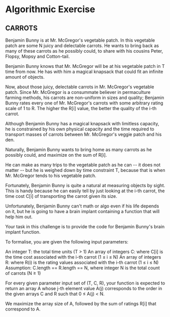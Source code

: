 # Algorithmic Exercise
## CARROTS
Benjamin Bunny is at Mr. McGregor's vegetable patch. In this vegetable patch are some N juicy and delectable carrots. He wants to bring back as many of these carrots as he possibly could, to share with his cousins Peter, Flopsy, Mopsy and Cotton-tail.

Benjamin Bunny knows that Mr. McGregor will be at his vegetable patch in T time from now. He has with him a magical knapsack that could fit an infinite amount of objects.

Now, about those juicy, delectable carrots in Mr. McGregor's vegetable patch. Since Mr. McGregor is a consummate believer in permaculture farming methods, his carrots are non-uniform in sizes and quality; Benjamin Bunny rates every one of Mr. McGregor's carrots with some arbitrary rating scale of 1 to R. The higher the R[i] value, the better the quality of the i-th carrot.

Although Benjamin Bunny has a magical knapsack with limitless capacity, he is constrained by his own physical capacity and the time required to transport masses of carrots between Mr. McGregor's veggie patch and his den.

Naturally, Benjamin Bunny wants to bring home as many carrots as he possibly could, and maximize on the sum of R[i].

He can make as many trips to the vegetable patch as he can -- it does not matter -- but he is weighed down by time constraint T, because that is when Mr. McGregor tends to his vegetable patch.

Fortunately, Benjamin Bunny is quite a natural at measuring objects by sight. This is handy because he can easily tell by just looking at the i-th carrot, the time cost C[i] of transporting the carrot given its size.

Unfortunately, Benjamin Bunny can't math or algo even if his life depends on it, but he is going to have a brain implant containing a function that will help him out.

Your task in this challenge is to provide the code for Benjamin Bunny's brain implant function.

To formalise, you are given the following input parameters:

An integer T: the total time units (T > 1)
An array of integers C: where C[i] is the time cost associated with the i-th carrot (1 ≤ i ≤ N)
An array of integers R: where R(i) is the rating values associated with the i-th carrot (1 ≤ i ≤ N)
Assumption: C.length == R.length == N, where integer N is the total count of carrots (N ≥ 1)

For every given parameter input set of (T, C, R), your function is expected to return an array A whose j-th element value A(j) corresponds to the order in the given arrays C and R such that 0 ≤ A(j) < N.

We maximize the array size of A, followed by the sum of ratings R[i] that correspond to A.